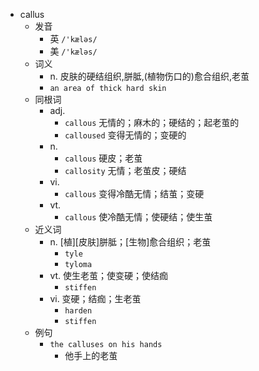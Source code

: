 - callus
  - 发音
    - 英 `/'kæləs/`
    - 美 `/'kæləs/`
  - 词义
    - n. 皮肤的硬结组织,胼胝,(植物伤口的)愈合组织,老茧
    - `an area of thick hard skin`
  - 同根词
    - adj.
      - `callous` 无情的；麻木的；硬结的；起老茧的
      - `calloused` 变得无情的；变硬的
    - n.
      - `callous` 硬皮；老茧
      - `callosity` 无情；老茧皮；硬结
    - vi.
      - `callous` 变得冷酷无情；结茧；变硬
    - vt.
      - `callous` 使冷酷无情；使硬结；使生茧
  - 近义词
    - n. [植][皮肤]胼胝；[生物]愈合组织；老茧
      - `tyle`
      - `tyloma`
    - vt. 使生老茧；使变硬；使结痂
      - `stiffen`
    - vi. 变硬；结痂；生老茧
      - `harden`
      - `stiffen`
  - 例句
    - `the calluses on his hands`
      - 他手上的老茧

